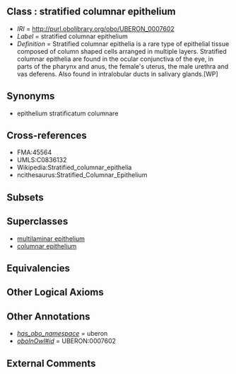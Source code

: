 
## Class : stratified columnar epithelium

 * *IRI* = http://purl.obolibrary.org/obo/UBERON_0007602
 * *Label* = stratified columnar epithelium
 * *Definition* = Stratified columnar epithelia is a rare type of epithelial tissue composed of column shaped cells arranged in multiple layers. Stratified columnar epithelia are found in the ocular conjunctiva of the eye, in parts of the pharynx and anus, the female's uterus, the male urethra and vas deferens. Also found in intralobular ducts in salivary glands.[WP]

## Synonyms

 * epithelium stratificatum columnare

## Cross-references

 * FMA:45564
 * UMLS:C0836132
 * Wikipedia:Stratified_columnar_epithelia
 * ncithesaurus:Stratified_Columnar_Epithelium

## Subsets


## Superclasses

 * [multilaminar epithelium](../../UBERON/86/UBERON_0000486.md)
 * [columnar epithelium](../../UBERON/74/UBERON_0012274.md)

## Equivalencies


## Other Logical Axioms


## Other Annotations

 * *[has_obo_namespace](../../ce/oboInOwl#hasOBONamespace.md)* = uberon
 * *[oboInOwl#id](../../id/oboInOwl#id.md)* = UBERON:0007602

## External Comments

